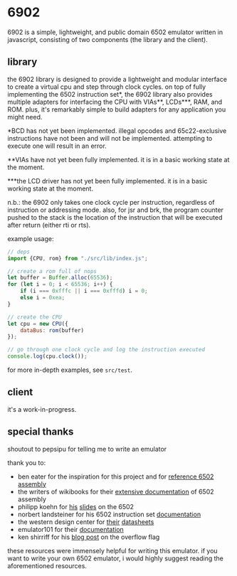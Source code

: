 # 6902
6902 is a simple, lightweight, and public domain 6502 emulator written in javascript, consisting of two components (the library and the client).

## library
the 6902 library is designed to provide a lightweight and modular interface to create a virtual cpu and step through clock cycles. on top of fully implementing the 6502 instruction set*, the 6902 library also provides multiple adapters for interfacing the CPU with VIAs**, LCDs***, RAM, and ROM. plus, it's remarkably simple to build adapters for any application you might need.

*BCD has not yet been implemented. illegal opcodes and 65c22-exclusive instructions have not been and will not be implemented. attempting to execute one will result in an error.

**VIAs have not yet been fully implemented. it is in a basic working state at the moment.

***the LCD driver has not yet been fully implemented. it is in a basic working state at the moment.

n.b.: the 6902 only takes one clock cycle per instruction, regardless of instruction or addressing mode. also, for jsr and brk, the program counter pushed to the stack is the location of the instruction that will be executed after return (either rti or rts).

example usage:
```js
// deps
import {CPU, rom} from "./src/lib/index.js";

// create a rom full of nops
let buffer = Buffer.alloc(65536);
for (let i = 0; i < 65536; i++) {
    if (i === 0xfffc || i === 0xfffd) i = 0;
    else i = 0xea;
}

// create the CPU
let cpu = new CPU({
    dataBus: rom(buffer)
});

// go through one clock cycle and log the instruction executed
console.log(cpu.clock());
```

for more in-depth examples, see `src/test`.

## client
it's a work-in-progress.

## special thanks
shoutout to pepsipu for telling me to write an emulator

thank you to:
* ben eater for the inspiration for this project and for [reference 6502 assembly](https://eater.net/6502)
* the writers of wikibooks for their [extensive documentation](https://en.wikibooks.org/wiki/6502_Assembly) of 6502 assembly
* philipp koehn for [his](https://www.cs.jhu.edu/~phi/csf/slides/lecture-6502-stack.pdf) [slides](https://www.cs.jhu.edu/~phi/csf/slides/lecture-6502-interrupt.pdf) on the 6502
* norbert landsteiner for his 6502 instruction set [documentation](https://www.masswerk.at/6502/6502_instruction_set.html)
* the western design center for [their](https://eater.net/datasheets/w65c02s.pdf) [datasheets](https://eater.net/datasheets/w65c22.pdf)
* emulator101 for their [documentation](http://www.emulator101.com/6502-addressing-modes.html)
* ken shirriff for his [blog post](https://www.righto.com/2012/12/the-6502-overflow-flag-explained.html) on the overflow flag

these resources were immensely helpful for writing this emulator. if you want to write your own 6502 emulator, i would highly suggest reading the aforementioned resources.